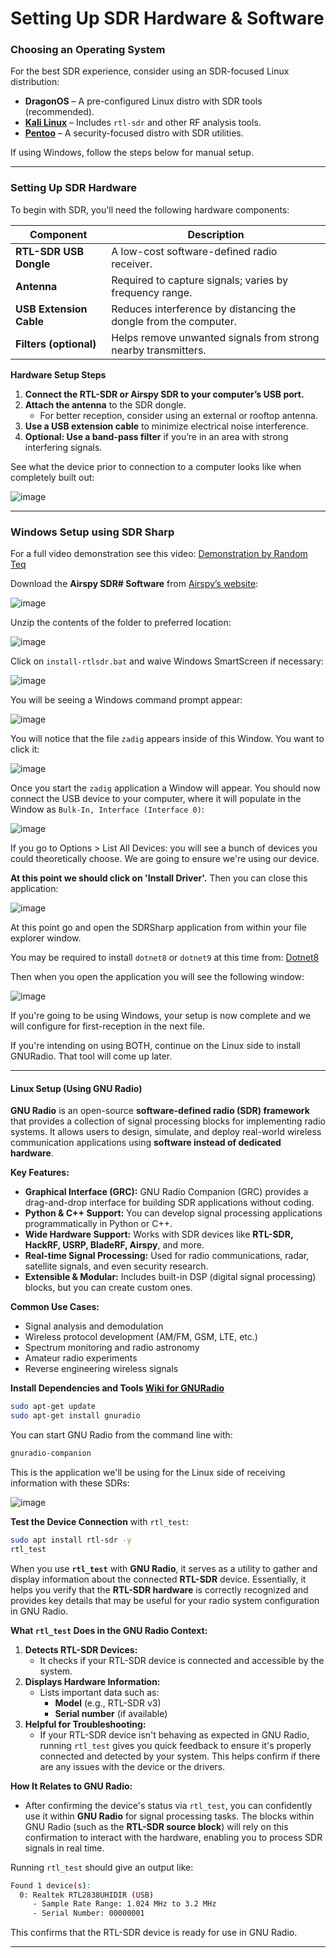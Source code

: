# Setting Up SDR Hardware & Software

### Choosing an Operating System

For the best SDR experience, consider using an SDR-focused Linux distribution:

- **DragonOS** – A pre-configured Linux distro with SDR tools (recommended).
- **[Kali Linux](https://www.kali.org/)** – Includes `rtl-sdr` and other RF analysis tools.
- **[Pentoo](https://www.pentoo.ch/)** – A security-focused distro with SDR utilities.

If using Windows, follow the steps below for manual setup.

---

###  Setting Up SDR Hardware

To begin with SDR, you'll need the following hardware components:

|Component|Description|
|---|---|
|**RTL-SDR USB Dongle**|A low-cost software-defined radio receiver.|
|**Antenna**|Required to capture signals; varies by frequency range.|
|**USB Extension Cable**|Reduces interference by distancing the dongle from the computer.|
|**Filters (optional)**|Helps remove unwanted signals from strong nearby transmitters.|

 **Hardware Setup Steps**
1. **Connect the RTL-SDR or Airspy SDR to your computer’s USB port.**
2. **Attach the antenna** to the SDR dongle.
    - For better reception, consider using an external or rooftop antenna.
3. **Use a USB extension cable** to minimize electrical noise interference.
4. **Optional: Use a band-pass filter** if you’re in an area with strong interfering signals.

See what the device prior to connection to a computer looks like when completely built out:

![image](https://github.com/user-attachments/assets/9833faa8-5049-4e90-91d6-f89ae7f36ac3)


---

### Windows Setup using SDR Sharp

For a full video demonstration see this video: [Demonstration by Random Teq](https://www.youtube.com/watch?v=3PIi_BFulzA&list=PLhBFZf0L5I7rwR6-8cEr4FntgLIF6CTSG)

Download the **Airspy SDR# Software** from [Airspy’s website](https://airspy.com/download/):

![image](https://github.com/user-attachments/assets/91eb5998-1462-4b2a-a23b-e40281f89cca)


Unzip the contents of the folder to preferred location:

![image](https://github.com/user-attachments/assets/26646024-0daa-4411-b496-ad40dd3d4dff)


Click on `install-rtlsdr.bat` and waive Windows SmartScreen if necessary:

![image](https://github.com/user-attachments/assets/2ae80f23-6189-460d-81fd-b9973436f672)

You will be seeing a Windows command prompt appear:

![image](https://github.com/user-attachments/assets/1e7f4461-94d0-401e-a765-66a4975aa3e0)


You will notice that the file `zadig` appears inside of this Window. You want to click it:

![image](https://github.com/user-attachments/assets/2808d6de-cb98-4733-9593-cfa405020cdd)

Once you start the `zadig` application a Window will appear. You should now connect the USB device to your computer, where it will populate in the Window as `Bulk-In, Interface (Interface 0)`:

![image](https://github.com/user-attachments/assets/7914fd47-0b76-41e3-baa0-17df2da8373a)


If you go to Options > List All Devices: you will see a bunch of devices you could theoretically choose. We are going to ensure we're using our device.

**At this point we should click on 'Install Driver'.** Then you can close this application:

![image](https://github.com/user-attachments/assets/03384adb-6c06-4379-bf96-da320c5b43a3)


At this point go and open the SDRSharp application from within your file explorer window.

You may be required to install `dotnet8` or `dotnet9` at this time from: [Dotnet8](https://dotnet.microsoft.com/en-us/download/dotnet/thank-you/runtime-desktop-8.0.13-windows-x86-installer?cid=getdotnetcore)

Then when you open the application you will see the following window:

![image](https://github.com/user-attachments/assets/10d9a6f4-12fd-4f56-84a1-3435f5d78495)

If you're going to be using Windows, your setup is now complete and we will configure for first-reception in the next file. 

If you're intending on using BOTH, continue on the Linux side to install GNURadio. That tool will come up later.

---

#### **Linux Setup (Using GNU Radio)**

**GNU Radio** is an open-source **software-defined radio (SDR) framework** that provides a collection of signal processing blocks for implementing radio systems. It allows users to design, simulate, and deploy real-world wireless communication applications using **software instead of dedicated hardware**.

 **Key Features:**
- **Graphical Interface (GRC):** GNU Radio Companion (GRC) provides a drag-and-drop interface for building SDR applications without coding.
- **Python & C++ Support:** You can develop signal processing applications programmatically in Python or C++.
- **Wide Hardware Support:** Works with SDR devices like **RTL-SDR, HackRF, USRP, BladeRF, Airspy**, and more.
- **Real-time Signal Processing:** Used for radio communications, radar, satellite signals, and even security research.
- **Extensible & Modular:** Includes built-in DSP (digital signal processing) blocks, but you can create custom ones.

 **Common Use Cases:**
- Signal analysis and demodulation
- Wireless protocol development (AM/FM, GSM, LTE, etc.)
- Spectrum monitoring and radio astronomy
- Amateur radio experiments
- Reverse engineering wireless signals

**Install Dependencies and Tools [Wiki for GNURadio](https://wiki.gnuradio.org/index.php/InstallingGR)**
```bash
sudo apt-get update
sudo apt-get install gnuradio
```

You can start GNU Radio from the command line with:
```bash
gnuradio-companion
```

This is the application we'll be using for the Linux side of receiving information with these SDRs:

![image](https://github.com/user-attachments/assets/21cef109-7a85-46b2-9a0d-46a70a75f35b)


**Test the Device Connection** with `rtl_test`:
```bash
sudo apt install rtl-sdr -y
rtl_test
```

When you use **`rtl_test`** with **GNU Radio**, it serves as a utility to gather and display information about the connected **RTL-SDR** device. Essentially, it helps you verify that the **RTL-SDR hardware** is correctly recognized and provides key details that may be useful for your radio system configuration in GNU Radio.

**What `rtl_test` Does in the GNU Radio Context:**
1. **Detects RTL-SDR Devices:**
    - It checks if your RTL-SDR device is connected and accessible by the system.
2. **Displays Hardware Information:**
    - Lists important data such as:
        - **Model** (e.g., RTL-SDR v3)
        - **Serial number** (if available)
3. **Helpful for Troubleshooting:**
    - If your RTL-SDR device isn't behaving as expected in GNU Radio, running `rtl_test` gives you quick feedback to ensure it's properly connected and detected by your system. This helps confirm if there are any issues with the device or the drivers.

**How It Relates to GNU Radio:**
- After confirming the device's status via `rtl_test`, you can confidently use it within **GNU Radio** for signal processing tasks. The blocks within GNU Radio (such as the **RTL-SDR source block**) will rely on this confirmation to interact with the hardware, enabling you to process SDR signals in real time.

Running `rtl_test` should give an output like:
```bash
Found 1 device(s):
  0: Realtek RTL2838UHIDIR (USB)
     - Sample Rate Range: 1.024 MHz to 3.2 MHz
     - Serial Number: 00000001
```

This confirms that the RTL-SDR device is ready for use in GNU Radio.

---

